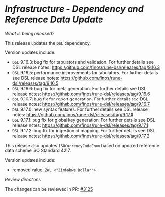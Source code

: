 # _Infrastructure - Dependency and Reference Data Update_

_What is being released?_

This release updates the `DSL` dependency. 

Version updates include:
- `DSL` 9.16.3: bug fix for tabulators and validation. For further details see DSL release notes: https://github.com/finos/rune-dsl/releases/tag/9.16.3
- `DSL` 9.16.5: performance improvements for tabulators. For further details see DSL release notes: https://github.com/finos/rune-dsl/releases/tag/9.16.5
- `DSL` 9.16.6: bug fix for meta generation. For further details see DSL release notes: https://github.com/finos/rune-dsl/releases/tag/9.16.6
- `DSL` 9.16.7: bug fix for report generation. For further details see DSL release notes: https://github.com/finos/rune-dsl/releases/tag/9.16.7
- `DSL` 9.17.0: new syntax features. For further details see DSL release notes: https://github.com/finos/rune-dsl/releases/tag/9.17.0
- `DSL` 9.17.1: bug fix for global key generation. For further details see DSL release notes: https://github.com/finos/rune-dsl/releases/tag/9.17.1
- `DSL` 9.17.2: bug fix for ingestion id mapping. For further details see DSL release notes: https://github.com/finos/rune-dsl/releases/tag/9.17.2

This release also updates `ISOCurrencyCodeEnum` based on updated reference data scheme ISO Standard 4217.

Version updates include:
- removed value: `ZWL <"Zimbabwe Dollar">`

_Review directions_ 

The changes can be reviewed in PR: [#3125](https://github.com/finos/common-domain-model/pull/3125)
